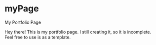# myPage
My Portfolio Page


Hey there! This is my portfolio page. I still creating it, so it is incomplete. 
Feel free to use is as a template. 
